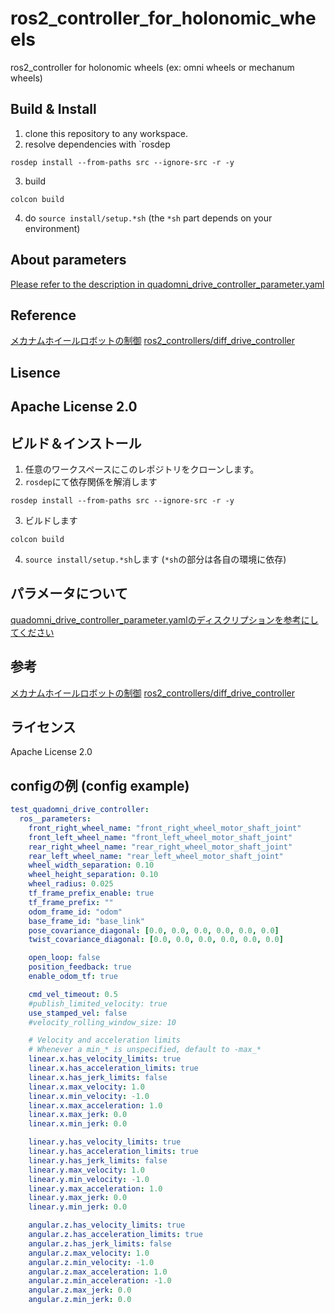 # ros2_controller_for_holonomic_wheels
ros2_controller for holonomic wheels  (ex: omni wheels or mechanum wheels)

## Build & Install
1. clone this repository to any workspace.
2. resolve dependencies with `rosdep
```
rosdep install --from-paths src --ignore-src -r -y
```
3. build
```
colcon build
```
4. do `source install/setup.*sh` (the `*sh` part depends on your environment)

## About parameters
[Please refer to the description in quadomni_drive_controller_parameter.yaml](https://github.com/yukimakura/ros2_controller_for_holonomic_wheels/blob/master/quadomni_drive_controller/src/quadomni_drive_controller_parameter.yaml)

## Reference
[メカナムホイールロボットの制御](https://sgrsn1711.hatenablog.com/entry/2019/01/13/002459)
[ros2_controllers/diff_drive_controller](https://github.com/ros-controls/ros2_controllers/tree/humble/diff_drive_controller)

## Lisence
Apache License 2.0
---
## ビルド＆インストール
1. 任意のワークスペースにこのレポジトリをクローンします。
2. `rosdep`にて依存関係を解消します
```
rosdep install --from-paths src --ignore-src -r -y
```
3. ビルドします
```
colcon build
```
4. `source install/setup.*sh`します (`*sh`の部分は各自の環境に依存)

## パラメータについて
[quadomni_drive_controller_parameter.yamlのディスクリプションを参考にしてください](https://github.com/yukimakura/ros2_controller_for_holonomic_wheels/blob/master/quadomni_drive_controller/src/quadomni_drive_controller_parameter.yaml)

## 参考
[メカナムホイールロボットの制御](https://sgrsn1711.hatenablog.com/entry/2019/01/13/002459)
[ros2_controllers/diff_drive_controller](https://github.com/ros-controls/ros2_controllers/tree/humble/diff_drive_controller)

## ライセンス
Apache License 2.0

## configの例 (config example)
``` yaml
test_quadomni_drive_controller:
  ros__parameters:
    front_right_wheel_name: "front_right_wheel_motor_shaft_joint"
    front_left_wheel_name: "front_left_wheel_motor_shaft_joint"
    rear_right_wheel_name: "rear_right_wheel_motor_shaft_joint"
    rear_left_wheel_name: "rear_left_wheel_motor_shaft_joint"
    wheel_width_separation: 0.10
    wheel_height_separation: 0.10
    wheel_radius: 0.025
    tf_frame_prefix_enable: true
    tf_frame_prefix: ""
    odom_frame_id: "odom"
    base_frame_id: "base_link"
    pose_covariance_diagonal: [0.0, 0.0, 0.0, 0.0, 0.0, 0.0]
    twist_covariance_diagonal: [0.0, 0.0, 0.0, 0.0, 0.0, 0.0]

    open_loop: false
    position_feedback: true
    enable_odom_tf: true

    cmd_vel_timeout: 0.5
    #publish_limited_velocity: true
    use_stamped_vel: false
    #velocity_rolling_window_size: 10

    # Velocity and acceleration limits
    # Whenever a min_* is unspecified, default to -max_*
    linear.x.has_velocity_limits: true
    linear.x.has_acceleration_limits: true
    linear.x.has_jerk_limits: false
    linear.x.max_velocity: 1.0
    linear.x.min_velocity: -1.0
    linear.x.max_acceleration: 1.0
    linear.x.max_jerk: 0.0
    linear.x.min_jerk: 0.0

    linear.y.has_velocity_limits: true
    linear.y.has_acceleration_limits: true
    linear.y.has_jerk_limits: false
    linear.y.max_velocity: 1.0
    linear.y.min_velocity: -1.0
    linear.y.max_acceleration: 1.0
    linear.y.max_jerk: 0.0
    linear.y.min_jerk: 0.0

    angular.z.has_velocity_limits: true
    angular.z.has_acceleration_limits: true
    angular.z.has_jerk_limits: false
    angular.z.max_velocity: 1.0
    angular.z.min_velocity: -1.0
    angular.z.max_acceleration: 1.0
    angular.z.min_acceleration: -1.0
    angular.z.max_jerk: 0.0
    angular.z.min_jerk: 0.0
```
